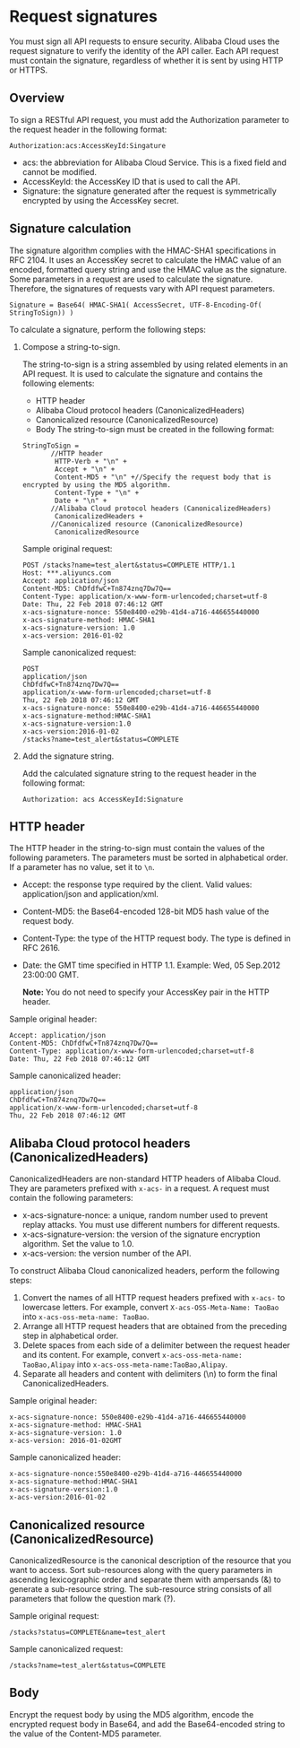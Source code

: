 # Request signatures

You must sign all API requests to ensure security. Alibaba Cloud uses the request signature to verify the identity of the API caller. Each API request must contain the signature, regardless of whether it is sent by using HTTP or HTTPS.

## Overview

To sign a RESTful API request, you must add the Authorization parameter to the request header in the following format:

```
Authorization:acs:AccessKeyId:Singature
```

-   acs: the abbreviation for Alibaba Cloud Service. This is a fixed field and cannot be modified.
-   AccessKeyId: the AccessKey ID that is used to call the API.
-   Signature: the signature generated after the request is symmetrically encrypted by using the AccessKey secret.

## Signature calculation

The signature algorithm complies with the HMAC-SHA1 specifications in RFC 2104. It uses an AccessKey secret to calculate the HMAC value of an encoded, formatted query string and use the HMAC value as the signature. Some parameters in a request are used to calculate the signature. Therefore, the signatures of requests vary with API request parameters.

```
Signature = Base64( HMAC-SHA1( AccessSecret, UTF-8-Encoding-Of(
StringToSign)) )
```

To calculate a signature, perform the following steps:

1.  Compose a string-to-sign.

    The string-to-sign is a string assembled by using related elements in an API request. It is used to calculate the signature and contains the following elements:

    -   HTTP header
    -   Alibaba Cloud protocol headers \(CanonicalizedHeaders\)
    -   Canonicalized resource \(CanonicalizedResource\)
    -   Body
    The string-to-sign must be created in the following format:

    ```
    StringToSign = 
           //HTTP header
            HTTP-Verb + "\n" +
            Accept + "\n" +
            Content-MD5 + "\n" +//Specify the request body that is encrypted by using the MD5 algorithm.
            Content-Type + "\n" +
            Date + "\n" +
           //Alibaba Cloud protocol headers (CanonicalizedHeaders)
            CanonicalizedHeaders +
           //Canonicalized resource (CanonicalizedResource)
            CanonicalizedResource
    ```

    Sample original request:

    ```
    POST /stacks?name=test_alert&status=COMPLETE HTTP/1.1
    Host: ***.aliyuncs.com
    Accept: application/json
    Content-MD5: ChDfdfwC+Tn874znq7Dw7Q==
    Content-Type: application/x-www-form-urlencoded;charset=utf-8
    Date: Thu, 22 Feb 2018 07:46:12 GMT 
    x-acs-signature-nonce: 550e8400-e29b-41d4-a716-446655440000
    x-acs-signature-method: HMAC-SHA1
    x-acs-signature-version: 1.0
    x-acs-version: 2016-01-02
    ```

    Sample canonicalized request:

    ```
    POST
    application/json
    ChDfdfwC+Tn874znq7Dw7Q==
    application/x-www-form-urlencoded;charset=utf-8
    Thu, 22 Feb 2018 07:46:12 GMT
    x-acs-signature-nonce: 550e8400-e29b-41d4-a716-446655440000
    x-acs-signature-method:HMAC-SHA1
    x-acs-signature-version:1.0
    x-acs-version:2016-01-02
    /stacks?name=test_alert&status=COMPLETE
    ```

2.  Add the signature string.

    Add the calculated signature string to the request header in the following format:

    ```
    Authorization: acs AccessKeyId:Signature
    ```


## HTTP header

The HTTP header in the string-to-sign must contain the values of the following parameters. The parameters must be sorted in alphabetical order. If a parameter has no value, set it to `\n`.

-   Accept: the response type required by the client. Valid values: application/json and application/xml.
-   Content-MD5: the Base64-encoded 128-bit MD5 hash value of the request body.
-   Content-Type: the type of the HTTP request body. The type is defined in RFC 2616.
-   Date: the GMT time specified in HTTP 1.1. Example: Wed, 05 Sep.2012 23:00:00 GMT.

    **Note:** You do not need to specify your AccessKey pair in the HTTP header.


Sample original header:

```
Accept: application/json
Content-MD5: ChDfdfwC+Tn874znq7Dw7Q==
Content-Type: application/x-www-form-urlencoded;charset=utf-8
Date: Thu, 22 Feb 2018 07:46:12 GMT
```

Sample canonicalized header:

```
application/json
ChDfdfwC+Tn874znq7Dw7Q==
application/x-www-form-urlencoded;charset=utf-8
Thu, 22 Feb 2018 07:46:12 GMT
```

## Alibaba Cloud protocol headers \(CanonicalizedHeaders\)

CanonicalizedHeaders are non-standard HTTP headers of Alibaba Cloud. They are parameters prefixed with `x-acs-` in a request. A request must contain the following parameters:

-   x-acs-signature-nonce: a unique, random number used to prevent replay attacks. You must use different numbers for different requests.
-   x-acs-signature-version: the version of the signature encryption algorithm. Set the value to 1.0.
-   x-acs-version: the version number of the API.

To construct Alibaba Cloud canonicalized headers, perform the following steps:

1.  Convert the names of all HTTP request headers prefixed with `x-acs-` to lowercase letters. For example, convert `X-acs-OSS-Meta-Name: TaoBao` into `x-acs-oss-meta-name: TaoBao`.
2.  Arrange all HTTP request headers that are obtained from the preceding step in alphabetical order.
3.  Delete spaces from each side of a delimiter between the request header and its content. For example, convert `x-acs-oss-meta-name: TaoBao,Alipay` into `x-acs-oss-meta-name:TaoBao,Alipay`.
4.  Separate all headers and content with delimiters \(\\n\) to form the final CanonicalizedHeaders.

Sample original header:

```
x-acs-signature-nonce: 550e8400-e29b-41d4-a716-446655440000
x-acs-signature-method: HMAC-SHA1
x-acs-signature-version: 1.0
x-acs-version: 2016-01-02GMT
```

Sample canonicalized header:

```
x-acs-signature-nonce:550e8400-e29b-41d4-a716-446655440000
x-acs-signature-method:HMAC-SHA1
x-acs-signature-version:1.0
x-acs-version:2016-01-02
```

## Canonicalized resource \(CanonicalizedResource\)

CanonicalizedResource is the canonical description of the resource that you want to access. Sort sub-resources along with the query parameters in ascending lexicographic order and separate them with ampersands \(&\) to generate a sub-resource string. The sub-resource string consists of all parameters that follow the question mark \(?\).

Sample original request:

```
/stacks?status=COMPLETE&name=test_alert
```

Sample canonicalized request:

```
/stacks?name=test_alert&status=COMPLETE
```

## Body

Encrypt the request body by using the MD5 algorithm, encode the encrypted request body in Base64, and add the Base64-encoded string to the value of the Content-MD5 parameter.

